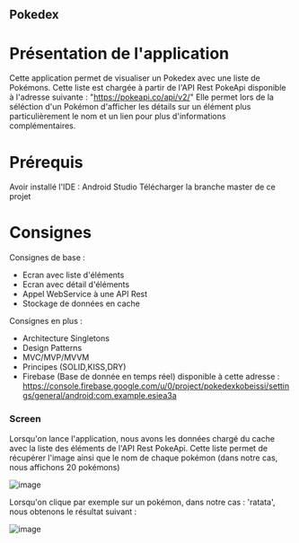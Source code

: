 ## Pokedex

# Présentation de l'application
Cette application permet de visualiser un Pokedex avec une liste de Pokémons. 
Cette liste est chargée à partir de l'API Rest PokeApi disponible à l'adresse suivante : "https://pokeapi.co/api/v2/"
Elle permet lors de la séléction d'un Pokémon d'afficher les détails sur un élément plus particulièrement le nom et un lien pour plus d'informations complémentaires.

# Prérequis
Avoir installé l'IDE : Android Studio
Télécharger la branche master de ce projet

# Consignes
  Consignes de base :
  - Ecran avec liste d'éléments
  - Ecran avec détail d'éléments
  - Appel WebService à une API Rest
  - Stockage de données en cache

  Consignes en plus :
   - Architecture Singletons
   - Design Patterns
   - MVC/MVP/MVVM
   - Principes (SOLID,KISS,DRY)
   - Firebase (Base de donnée en temps réel) disponible à cette adresse : https://console.firebase.google.com/u/0/project/pokedexkobeissi/settings/general/android:com.example.esiea3a

### Screen ###

Lorsqu'on lance l'application, nous avons les données chargé du cache avec la liste des éléments de l'API Rest PokeApi. Cette liste permet de récupérer l'image ainsi que le nom de chaque pokémon (dans notre cas, nous affichons 20 pokémons)

![image](https://user-images.githubusercontent.com/84411180/119989930-09942400-bfc8-11eb-8366-ea83905ba4a5.png)

Lorsqu'on clique par exemple sur un pokémon, dans notre cas : 'ratata', nous obtenons le résultat suivant :

![image](https://user-images.githubusercontent.com/84411180/119990197-57109100-bfc8-11eb-9464-f0b763935c42.png)
